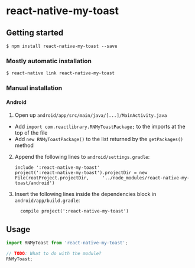 
# react-native-my-toast

## Getting started

`$ npm install react-native-my-toast --save`

### Mostly automatic installation

`$ react-native link react-native-my-toast`

### Manual installation


#### Android

1. Open up `android/app/src/main/java/[...]/MainActivity.java`
  - Add `import com.reactlibrary.RNMyToastPackage;` to the imports at the top of the file
  - Add `new RNMyToastPackage()` to the list returned by the `getPackages()` method
2. Append the following lines to `android/settings.gradle`:
  	```
  	include ':react-native-my-toast'
  	project(':react-native-my-toast').projectDir = new File(rootProject.projectDir, 	'../node_modules/react-native-my-toast/android')
  	```
3. Insert the following lines inside the dependencies block in `android/app/build.gradle`:
  	```
      compile project(':react-native-my-toast')
  	```


## Usage
```javascript
import RNMyToast from 'react-native-my-toast';

// TODO: What to do with the module?
RNMyToast;
```
  